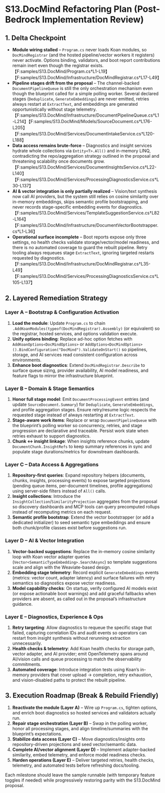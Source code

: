 # S13.DocMind Refactoring Plan (Post-Bedrock Implementation Review)

## 1. Delta Checkpoint
- **Module wiring stalled** – `Program.cs` never loads Koan modules, so `DocMindRegistrar` (and the hosted pipeline/vector workers it registers) never activate. Options binding, validators, and boot report contributions remain inert even though the registrar exists. 【F:samples/S13.DocMind/Program.cs†L1-L19】【F:samples/S13.DocMind/Infrastructure/DocMindRegistrar.cs†L17-L49】
- **Pipeline stages drift from the proposal** – The channel-backed `DocumentPipelineQueue` is still the only orchestration mechanism even though the blueprint called for a simple polling worker. Several declared stages (`Deduplicate`, `GenerateEmbeddings`) are never emitted, retries always restart at `ExtractText`, and embeddings are generated opportunistically without stage telemetry. 【F:samples/S13.DocMind/Infrastructure/DocumentPipelineQueue.cs†L1-L214】【F:samples/S13.DocMind/Models/SourceDocument.cs†L176-L205】【F:samples/S13.DocMind/Services/DocumentIntakeService.cs†L120-L188】
- **Data access remains brute-force** – Diagnostics and insight services hydrate whole collections via `Entity<T>.All()` and in-memory LINQ, contradicting the repo/aggregation strategy outlined in the proposal and threatening scalability once documents grow. 【F:samples/S13.DocMind/Services/DocumentInsightsService.cs†L22-L140】【F:samples/S13.DocMind/Services/ProcessingDiagnosticsService.cs†L30-L137】
- **AI & vector integration is only partially realized** – Vision/text synthesis now call AI providers, but the system still relies on cosine similarity over in-memory embeddings, skips semantic profile bootstrapping, and never records stage-specific embedding events for diagnostics. 【F:samples/S13.DocMind/Services/TemplateSuggestionService.cs†L82-L164】【F:samples/S13.DocMind/Infrastructure/DocumentVectorBootstrapper.cs†L1-L36】
- **Operational surface incomplete** – Boot reports expose only three settings, no health checks validate storage/vector/model readiness, and there is no automated coverage to guard the rebuilt pipeline. Retry tooling always requeues stage `ExtractText`, ignoring targeted restarts requested by diagnostics. 【F:samples/S13.DocMind/Infrastructure/DocMindRegistrar.cs†L35-L49】【F:samples/S13.DocMind/Services/ProcessingDiagnosticsService.cs†L105-L137】

## 2. Layered Remediation Strategy

### Layer A – Bootstrap & Configuration Activation
1. **Load the module**: Update `Program.cs` to chain `.AddKoanModules(typeof(DocMindRegistrar).Assembly)` (or equivalent) so the registrar, hosted services, and options validation execute.
2. **Unify options binding**: Replace ad-hoc option fetches with `AddKoanOptions<DocMindOptions>` or `AddOptions<DocMindOptions>().BindConfiguration("DocMind").ValidateOnStart()` so pipelines, storage, and AI services read consistent configuration across environments.
3. **Enhance boot diagnostics**: Extend `DocMindRegistrar.Describe` to surface queue sizing, provider availability, AI model readiness, and feature flags to mirror the infrastructure blueprint.

### Layer B – Domain & Stage Semantics
1. **Honor full stage model**: Emit `DocumentProcessingEvent` entries (and update `SourceDocument.Summary`) for `Deduplicate`, `GenerateEmbeddings`, and profile aggregation stages. Ensure retry/resume logic respects the requested stage instead of always restarting at `ExtractText`.
2. **Stage-aware work items**: Replace or wrap `DocumentPipelineQueue` with the blueprint’s polling worker so concurrency, retries, and stage progression are declarative and traceable. Persist work state when retries exhaust to support diagnostics.
3. **Chunk ↔ insight linkage**: When insights reference chunks, update `DocumentChunk.InsightRefs` to keep summary references in sync and populate stage durations/metrics for downstream dashboards.

### Layer C – Data Access & Aggregations
1. **Repository-first queries**: Expand repository helpers (documents, chunks, insights, processing events) to expose targeted projections (pending queue items, per-document timelines, profile aggregations) using server-side filters instead of `All()` calls.
2. **Insight collections**: Introduce the `InsightCollection`/`SimilarityProjection` aggregates from the proposal so discovery dashboards and MCP tools can query precomputed rollups instead of recomputing metrics on each request.
3. **Semantic profile bootstrap**: Extend the vector bootstrapper (or add a dedicated initializer) to seed semantic type embeddings and ensure both chunk/profile classes exist before suggestions run.

### Layer D – AI & Vector Integration
1. **Vector-backed suggestions**: Replace the in-memory cosine similarity loop with Koan vector adapter queries (`Vector<SemanticTypeEmbedding>.SearchAsync`) so template suggestions scale and align with the Weaviate-based design.
2. **Embedding stage telemetry**: Record explicit `GenerateEmbeddings` events (metrics: vector count, adapter latency) and surface failures with retry semantics so diagnostics expose vector readiness.
3. **Model capability checks**: On startup, verify configured AI models exist (or expose actionable boot warnings) and add graceful fallbacks when providers are absent, as called out in the proposal’s infrastructure guidance.

### Layer E – Diagnostics, Experience & Ops
1. **Retry targeting**: Allow diagnostics to requeue the specific stage that failed, capturing correlation IDs and audit events so operators can restart from insight synthesis without rerunning extraction unnecessarily.
2. **Health checks & telemetry**: Add Koan health checks for storage path, vector adapter, and AI provider; emit OpenTelemetry spans around AI/vision calls and queue processing to match the observability commitments.
3. **Automated coverage**: Introduce integration tests using Koan’s in-memory providers that cover upload → completion, retry exhaustion, and vision-disabled paths to protect the rebuilt pipeline.

## 3. Execution Roadmap (Break & Rebuild Friendly)
1. **Reactivate the module (Layer A)** – Wire up `Program.cs`, tighten options, and enrich boot diagnostics so hosted services and validators actually run.
2. **Repair stage orchestration (Layer B)** – Swap in the polling worker, honor all processing stages, and align timeline/summaries with the blueprint’s expectations.
3. **Stabilize data access (Layer C)** – Move diagnostics/insights onto repository-driven projections and seed vector/semantic data.
4. **Complete AI/vector alignment (Layer D)** – Implement adapter-backed similarity, embed telemetry, and enforce model readiness checks.
5. **Harden operations (Layer E)** – Deliver targeted retries, health checks, telemetry, and automated tests before refreshing docs/tooling.

Each milestone should leave the sample runnable (with temporary feature toggles if needed) while progressively restoring parity with the S13.DocMind proposal.
